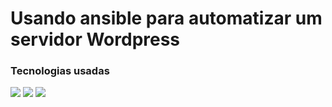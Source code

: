 # Usando ansible para automatizar um servidor Wordpress

### Tecnologias usadas

<img src="https://img.shields.io/badge/ansible-%231A1918.svg?style=for-the-badge&logo=ansible&logoColor=white"/>


<img src="https://img.shields.io/badge/docker-%230db7ed.svg?style=for-the-badge&logo=docker&logoColor=white"/>


<img src="https://img.shields.io/badge/vagrant-%231563FF.svg?style=for-the-badge&logo=vagrant&logoColor=white"/>
